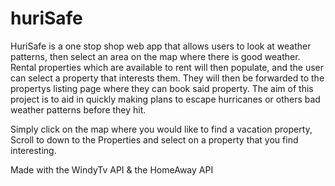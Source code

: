# huriSafe
HuriSafe is a one stop shop web app that allows users to look at weather patterns, then select an area on the map where there is 
good weather. Rental properties which are available to rent will then populate, and the user can select a property that interests them. They will then be forwarded to the propertys listing page where they can book said property.  The aim of this project is to aid in quickly making plans to escape hurricanes or others bad weather patterns before they hit.

Simply click on the map where you would like to find a vacation property, 
Scroll to down to the Properties and select on a property that you find interesting.

Made with the WindyTv API & the HomeAway API
